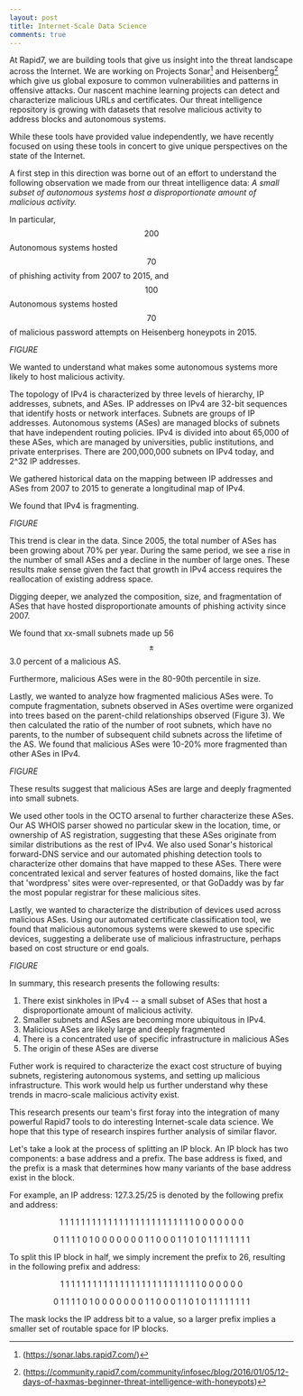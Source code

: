 ```yaml
---
layout: post
title: Internet-Scale Data Science
comments: true
---
```


At Rapid7, we are building tools that give us insight into the threat landscape across the Internet. We are working on Projects Sonar[^1] and Heisenberg[^2] which give us global exposure to common vulnerabilities and patterns in offensive attacks. Our nascent machine learning projects can detect and characterize malicious URLs and certificates. Our threat intelligence repository is growing with datasets that resolve malicious activity to address blocks and autonomous systems.

While these tools have provided value independently, we have recently focused on using these tools in concert to give unique perspectives on the state of the Internet.

A first step in this direction was borne out of an effort to understand the following observation we made from our threat intelligence data: *A small subset of autonomous systems host a disproportionate amount of malicious activity.*

In particular, $$200$$ Autonomous systems hosted $$70%$$ of phishing activity from 2007 to 2015, and $$100$$ Autonomous systems hosted $$70%$$ of malicious password attempts on Heisenberg honeypots in 2015.

*FIGURE*

We wanted to understand what makes some autonomous systems more likely to host malicious activity.

The topology of IPv4 is characterized by three levels of hierarchy, IP addresses, subnets, and ASes. IP addresses on IPv4 are 32-bit sequences that identify hosts or network interfaces. Subnets are groups of IP addresses. Autonomous systems (ASes) are managed blocks of subnets that have independent routing policies. IPv4 is divided into about 65,000 of these ASes, which are managed by universities, public institutions, and private enterprises. There are 200,000,000 subnets on IPv4 today, and 2^32 IP addresses.

We gathered historical data on the mapping between IP addresses and ASes from 2007 to 2015 to generate a longitudinal map of IPv4.

We found that IPv4 is fragmenting.

*FIGURE*


This trend is clear in the data. Since 2005, the total number of ASes has been growing about 70% per year. During the same period, we see a rise in the number of small ASes and a decline in the number of large ones. These results make sense given the fact that growth in IPv4 access requires the reallocation of existing address space.

Digging deeper, we analyzed the composition, size, and fragmentation of ASes that have hosted disproportionate amounts of phishing activity since 2007.

We found that xx-small subnets made up 56 $$\pm$$ 3.0 percent of a malicious AS.

Furthermore, malicious ASes were in the 80-90th percentile in size.

Lastly, we wanted to analyze how fragmented malicious ASes were. To compute fragmentation, subnets observed in ASes overtime were organized into trees based on the parent-child relationships observed (Figure 3). We then calculated the ratio of the number of root subnets, which have no parents, to the number of subsequent child subnets across the lifetime of the AS. We found that malicious ASes were 10-20% more fragmented than other ASes in IPv4.

*FIGURE*

These results suggest that malicious ASes are large and deeply fragmented into small subnets.

We used other tools in the OCTO arsenal to further characterize these ASes. Our AS WHOIS parser showed no particular skew in the location, time, or ownership of AS registration, suggesting that these ASes originate from similar distributions as the rest of IPv4.  We also used Sonar's historical forward-DNS service and our automated phishing detection tools to characterize other domains that have mapped to these ASes. There were concentrated lexical and server features of hosted domains, like the fact that 'wordpress' sites were over-represented, or that GoDaddy was by far the most popular registrar for these malicious sites.

Lastly, we wanted to characterize the distribution of devices used across malicious ASes. Using our automated certificate classification tool, we found that malicious autonomous systems were skewed to use specific devices, suggesting a deliberate use of malicious infrastructure, perhaps based on cost structure or end goals.

*FIGURE*

In summary, this research presents the following results:
  1) There exist sinkholes in IPv4 -- a small subset of ASes that host a disproportionate amount of malicious activity.
  2) Smaller subnets and ASes are becoming more ubiquitous in IPv4.
  3) Malicious ASes are likely large and deeply fragmented
  4) There is a concentrated use of specific infrastructure in malicious ASes
  5) The origin of these ASes are diverse

Futher work is required to characterize the exact cost structure of buying subnets, registering autonomous systems, and setting up malicious infrastructure. This work would help us further understand why these trends in macro-scale malicious activity exist.

This research presents our team's first foray into the integration of many powerful Rapid7 tools to do interesting Internet-scale data science. We hope that this type of research inspires further analysis of similar flavor.

Let's take a look at the process of splitting an IP block. An IP block has two components: a base address and a prefix. The base address is fixed, and the prefix is a mask that determines how many variants of the base address exist in the block.

For example, an IP address: 127.3.25/25 is denoted by the following prefix and address:

$$ \text { 1 1 1 1 1 1 1 1 }  \text { 1 1 1 1 1 1 1 1 } \text { 1 1 1 1 1 1 1 1 } \text { 1 0 0 0 0 0 0 0 } $$

$$ \text {  0 1 1 1 1 0 1 0  }  \text { 0 0 0 0 0 0 1 1 } \text { 0 0 0 1 1 0 1 0 } \text { 1 1 1 1 1 1 1 1 } $$

To split this IP block in half, we simply increment the prefix to 26, resulting in the following prefix and address:

$$ \text { 1 1 1 1 1 1 1 1 }  \text { 1 1 1 1 1 1 1 1 } \text { 1 1 1 1 1 1 1 1 } \text { 1 1 0 0 0 0 0 0 } $$

$$ \text {  0 1 1 1 1 0 1 0  }  \text { 0 0 0 0 0 0 1 1 } \text { 0 0 0 1 1 0 1 0 } \text { 1 1 1 1 1 1 1 1 } $$

The mask locks the IP address bit to a value, so a larger prefix implies a smaller set of routable space for IP blocks.







[^1]: (https://sonar.labs.rapid7.com/)
[^2]:(https://community.rapid7.com/community/infosec/blog/2016/01/05/12-days-of-haxmas-beginner-threat-intelligence-with-honeypots)
[^3]: [History of the Internet]
[^4]: [Cleanmx archive] (http://cleanmx.org)
